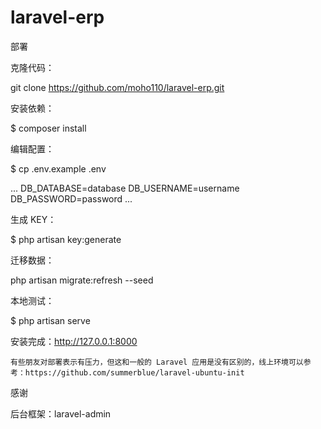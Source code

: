 # laravel-erp
部署

克隆代码：

git clone https://github.com/moho110/laravel-erp.git

安装依赖：

$ composer install

编辑配置：

$ cp .env.example .env

...
DB_DATABASE=database
DB_USERNAME=username
DB_PASSWORD=password
...

生成 KEY：

$ php artisan key:generate  

迁移数据：

php artisan migrate:refresh --seed

本地测试：

$ php artisan serve

安装完成：http://127.0.0.1:8000

    有些朋友对部署表示有压力，但这和一般的 Laravel 应用是没有区别的，线上环境可以参考：https://github.com/summerblue/laravel-ubuntu-init

感谢

后台框架：laravel-admin
